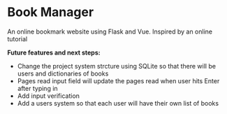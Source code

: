 # Book Manager
An online bookmark website using Flask and Vue. Inspired by an online tutorial

**Future features and next steps:**
- Change the project system strcture using SQLite so that there will be users and dictionaries of books 
- Pages read input field will update the pages read when user hits Enter after typing in
- Add input verification
- Add a users system so that each user will have their own list of books
